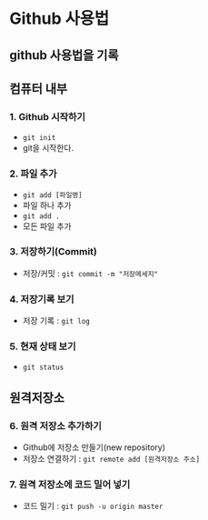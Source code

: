 # Github 사용법
github 사용법을 기록
---

## 컴퓨터 내부
### 1. Github 시작하기
- `git init`
- git을 시작한다.

### 2. 파일 추가
- `git add [파일명]`
- 파일 하나 추가 
- `git add .`
- 모든 파일 추가
 
### 3. 저장하기(Commit)
- 저장/커밋 : `git commit -m "저장메세지"`

### 4. 저장기록 보기
- 저장 기록 : `git log`

### 5. 현재 상태 보기
- `git status`

## 원격저장소

### 6. 원격 저장소 추가하기
- Github에 저장소 만들기(new repository)
- 저장소 연결하기 : `git remote add [원격저장소 주소]`

### 7. 원격 저장소에 코드 밀어 넣기
- 코드 밀기 : `git push -u origin master`
